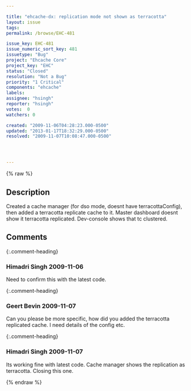 ```yaml
---

title: "ehcache-dx: replication mode not shown as terracotta"
layout: issue
tags: 
permalink: /browse/EHC-481

issue_key: EHC-481
issue_numeric_sort_key: 481
issuetype: "Bug"
project: "Ehcache Core"
project_key: "EHC"
status: "Closed"
resolution: "Not a Bug"
priority: "1 Critical"
components: "ehcache"
labels: 
assignee: "hsingh"
reporter: "hsingh"
votes:  0
watchers: 0

created: "2009-11-06T04:28:23.000-0500"
updated: "2013-01-17T18:32:29.000-0500"
resolved: "2009-11-07T10:08:47.000-0500"




---
```


{% raw %}

## Description

<div markdown="1" class="description">

Created a cache manager (for dso mode, doesnt have terracottaConfig), then added a terracotta replicate cache to it. Master dashboard doesnt show it terracotta replicated. Dev-console shows that tc clustered.

</div>

## Comments


{:.comment-heading}
### **Himadri Singh** <span class="date">2009-11-06</span>

<div markdown="1" class="comment">

Need to confirm this with the latest code. 

</div>


{:.comment-heading}
### **Geert Bevin** <span class="date">2009-11-07</span>

<div markdown="1" class="comment">

Can you please be more specific, how did you added the terracotta replicated cache. I need details of the config etc.

</div>


{:.comment-heading}
### **Himadri Singh** <span class="date">2009-11-07</span>

<div markdown="1" class="comment">

Its working fine with latest code. Cache manager shows the replication as terracotta. Closing this one.

</div>



{% endraw %}
